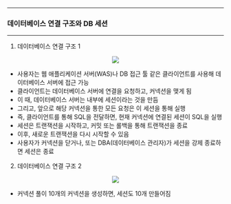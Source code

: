 -----
### 데이터베이스 연결 구조와 DB 세션
-----
1. 데이터베이스 연결 구조 1
<div align="center">
<img src="https://github.com/sooyounghan/Spring/assets/34672301/6693a297-4286-4469-a3a5-9185f1a2793d">
</div>

  - 사용자는 웹 애플리케이션 서버(WAS)나 DB 접근 툴 같은 클라이언트를 사용해 데이터베이스 서버에 접근 가능
  - 클라이언트는 데이터베이스 서버에 연결을 요청하고, 커넥션을 맺게 됨
  - 이 때, 데이터베이스 서버는 내부에 세션이라는 것을 만듬
  - 그리고, 앞으로 해당 커넥션을 통한 모든 요청은 이 세션을 통해 실행
  - 즉, 클라이언트를 통해 SQL을 전달하면, 현재 커넥션에 연결된 세션이 SQL을 실행
  - 세션은 트랜잭션을 시작하고, 커밋 또는 롤백을 통해 트랜잭션을 종료
  - 이후, 새로운 트랜잭션을 다시 시작할 수 있음
  - 사용자가 커넥션을 닫거나, 또는 DBA(데이터베이스 관리자)가 세션을 강제 종료하면 세션은 종료

2. 데이터베이스 연결 구조 2
<div align="center">
<img src="https://github.com/sooyounghan/Spring/assets/34672301/954146c3-0af3-47e2-bbf8-31901cf6fe69">
</div>

  - 커넥션 풀이 10개의 커넥션을 생성하면, 세션도 10개 만들어짐

